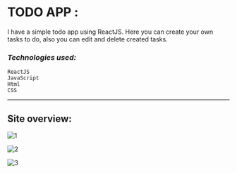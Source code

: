 # **TODO APP :**

I have a simple todo app using ReactJS.
Here you can create your own tasks to do, also you can edit and delete created tasks.


### *Technologies used:*
```
ReactJS
JavaScript
Html
CSS
```
----

## Site overview:


![1](https://user-images.githubusercontent.com/118118102/220920280-2ae8f2e2-107f-40ec-a659-0e5f2cf6e433.png)

![2](https://user-images.githubusercontent.com/118118102/220920293-85fdcf2a-92ee-4fb9-b556-972a6362668b.png)

![3](https://user-images.githubusercontent.com/118118102/220925042-40789a91-8ac6-49d2-a4e6-3a404b0e569a.png)